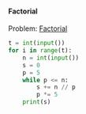 #### Factorial

Problem: [Factorial](https://www.codechef.com/problems/FCTRL)

```python
t = int(input())
for i in range(t):
    n = int(input())
    s = 0
    p = 5
    while p <= n:
        s += n // p
        p *= 5
    print(s)
```
